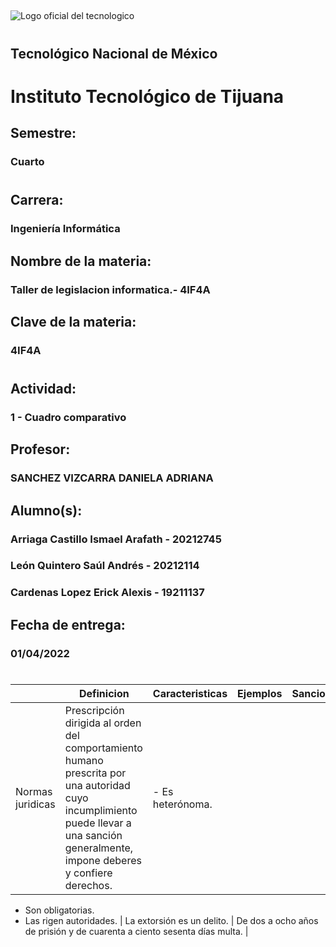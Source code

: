 ##  
#### 
![Logo oficial del tecnologico](https://www.tijuana.tecnm.mx/wp-content/uploads/2021/08/liston-de-logos-oficiales-educacion-tecnm-FEB-2021-1568x287.jpg)
#
## Tecnológico Nacional de México
#
# Instituto Tecnológico de Tijuana
## Semestre:
### Cuarto
#
## Carrera:
### Ingeniería Informática
## Nombre de la materia:
### Taller de legislacion informatica.- 4IF4A
## Clave de la materia:
### 4IF4A
#
## Actividad:
### 1 - Cuadro comparativo
## Profesor:
### SANCHEZ VIZCARRA DANIELA ADRIANA
## Alumno(s):
### Arriaga Castillo Ismael Arafath - 20212745
### León Quintero Saúl Andrés - 20212114
### Cardenas Lopez Erick Alexis - 19211137
## Fecha de entrega:
### 01/04/2022
#
#
#
#
|  | Definicion | Caracteristicas | Ejemplos | Sancion |
| ------------- | ------------- | ------------- | ------------- | ------------- |
| Normas juridicas  | Prescripción dirigida al orden del comportamiento humano prescrita por una autoridad cuyo incumplimiento puede llevar a una sanción generalmente, impone deberes y confiere derechos. | - Es heterónoma.
- Son obligatorias.
- Las rigen autoridades. | La extorsión es un delito. | De dos a ocho años de prisión y de cuarenta a ciento sesenta días multa. |